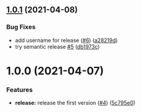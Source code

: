 <a name="1.0.1"></a>
## [1.0.1](https://github.com/journeedotme/www.journee.me/compare/v1.0.0...v1.0.1) (2021-04-08)


### Bug Fixes

* add username for release ([#6](https://github.com/journeedotme/www.journee.me/issues/6)) ([a28219d](https://github.com/journeedotme/www.journee.me/commit/a28219d))
* try semantic release [#5](https://github.com/journeedotme/www.journee.me/issues/5) ([db1973c](https://github.com/journeedotme/www.journee.me/commit/db1973c))



<a name="1.0.0"></a>
# 1.0.0 (2021-04-07)


### Features

* **release:** release the first version ([#4](https://github.com/journeedotme/www.journee.me/issues/4)) ([5c795e0](https://github.com/journeedotme/www.journee.me/commit/5c795e0))



